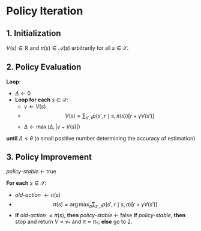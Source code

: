 # Policy Iteration

## 1. Initialization
$V(s) \in \mathbb{R}$ and $\pi(s) \in \mathcal{A}(s)$ arbitrarily for all $s \in \mathcal{S}$.
## 2. Policy Evaluation
**Loop:**
- $\Delta \leftarrow 0$
- **Loop for each** $s \in \mathcal{S}$:
  - $v \leftarrow V(s)$
  - $$
    V(s) = \sum_{s',r} p(s', r \mid s, \pi(s)) \left[ r + \gamma V(s') \right]
    $$
  - $\Delta \leftarrow \max(\Delta, |v - V(s)|)$

**until** $\Delta < \theta$ (a small positive number determining the accuracy of estimation)
## 3. Policy Improvement
_policy-stable_ $\leftarrow$ true

**For each** $s \in \mathcal{S}$:
- _old-action_ $\leftarrow \pi(s)$
- $$
  \pi(s) = \arg\max_{a} \sum_{s',r} p(s',r \mid s, a) \left[ r + \gamma V(s') \right]
  $$
- **If** _old-action_ $\neq \pi(s)$, **then** _policy-stable_ $\leftarrow$ false **If** _policy-stable_, **then** stop and return $V \approx v_{*}$ and $\pi \approx \pi_{*}$; **else** go to 2.
